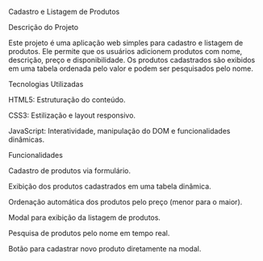 Cadastro e Listagem de Produtos

Descrição do Projeto

Este projeto é uma aplicação web simples para cadastro e listagem de produtos. Ele permite que os usuários adicionem produtos com nome, descrição, preço e disponibilidade. Os produtos cadastrados são exibidos em uma tabela ordenada pelo valor e podem ser pesquisados pelo nome.

Tecnologias Utilizadas

HTML5: Estruturação do conteúdo.

CSS3: Estilização e layout responsivo.

JavaScript: Interatividade, manipulação do DOM e funcionalidades dinâmicas.

Funcionalidades

Cadastro de produtos via formulário.

Exibição dos produtos cadastrados em uma tabela dinâmica.

Ordenação automática dos produtos pelo preço (menor para o maior).

Modal para exibição da listagem de produtos.

Pesquisa de produtos pelo nome em tempo real.

Botão para cadastrar novo produto diretamente na modal.